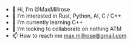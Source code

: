 - 👋 Hi, I’m @MaxMillrose
- 👀 I’m interested in Rust, Python, AI, C / C++
- 🌱 I’m currently learning C++ 
- 💞️ I’m looking to collaborate on nothing ATM
- 📫 How to reach me max.millrose@gmail.com

<!---
MaxMillrose/MaxMillrose is a ✨ special ✨ repository because its `README.md` (this file) appears on your GitHub profile.
You can click the Preview link to take a look at your changes.
--->
